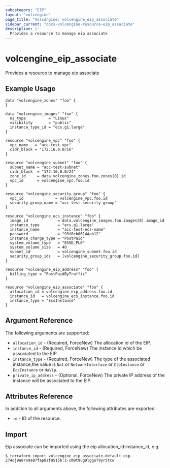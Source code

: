 ```yaml
---
subcategory: "EIP"
layout: "volcengine"
page_title: "Volcengine: volcengine_eip_associate"
sidebar_current: "docs-volcengine-resource-eip_associate"
description: |-
  Provides a resource to manage eip associate
---
```

# volcengine_eip_associate
Provides a resource to manage eip associate
## Example Usage
```hcl
data "volcengine_zones" "foo" {
}

data "volcengine_images" "foo" {
  os_type          = "Linux"
  visibility       = "public"
  instance_type_id = "ecs.g1.large"
}

resource "volcengine_vpc" "foo" {
  vpc_name   = "acc-test-vpc"
  cidr_block = "172.16.0.0/16"
}

resource "volcengine_subnet" "foo" {
  subnet_name = "acc-test-subnet"
  cidr_block  = "172.16.0.0/24"
  zone_id     = data.volcengine_zones.foo.zones[0].id
  vpc_id      = volcengine_vpc.foo.id
}

resource "volcengine_security_group" "foo" {
  vpc_id              = volcengine_vpc.foo.id
  security_group_name = "acc-test-security-group"
}

resource "volcengine_ecs_instance" "foo" {
  image_id             = data.volcengine_images.foo.images[0].image_id
  instance_type        = "ecs.g1.large"
  instance_name        = "acc-test-ecs-name"
  password             = "93f0cb0614Aab12"
  instance_charge_type = "PostPaid"
  system_volume_type   = "ESSD_PL0"
  system_volume_size   = 40
  subnet_id            = volcengine_subnet.foo.id
  security_group_ids   = [volcengine_security_group.foo.id]
}

resource "volcengine_eip_address" "foo" {
  billing_type = "PostPaidByTraffic"
}

resource "volcengine_eip_associate" "foo" {
  allocation_id = volcengine_eip_address.foo.id
  instance_id   = volcengine_ecs_instance.foo.id
  instance_type = "EcsInstance"
}
```
## Argument Reference
The following arguments are supported:
* `allocation_id` - (Required, ForceNew) The allocation id of the EIP.
* `instance_id` - (Required, ForceNew) The instance id which be associated to the EIP.
* `instance_type` - (Required, ForceNew) The type of the associated instance,the value is `Nat` or `NetworkInterface` or `ClbInstance` or `EcsInstance` or `HaVip`.
* `private_ip_address` - (Optional, ForceNew) The private IP address of the instance will be associated to the EIP.

## Attributes Reference
In addition to all arguments above, the following attributes are exported:
* `id` - ID of the resource.



## Import
Eip associate can be imported using the eip allocation_id:instance_id, e.g.
```
$ terraform import volcengine_eip_associate.default eip-274oj9a8rs9a87fap8sf9515b:i-cm9t9ug9lggu79yr5tcw
```

